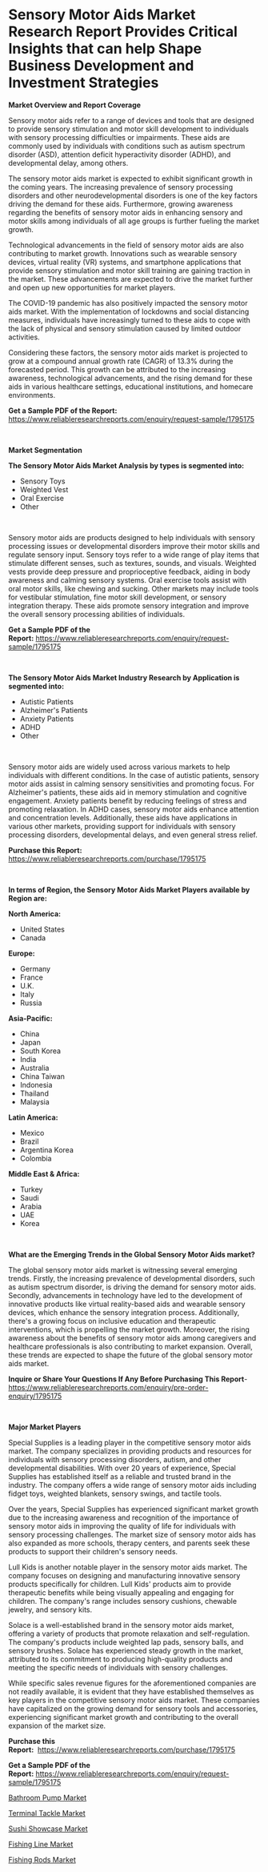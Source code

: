 <p><h1>Sensory Motor Aids Market Research Report Provides Critical Insights that can help Shape Business Development and Investment Strategies</h1></p><p><strong>Market Overview and Report Coverage</strong></p>
<p><p>Sensory motor aids refer to a range of devices and tools that are designed to provide sensory stimulation and motor skill development to individuals with sensory processing difficulties or impairments. These aids are commonly used by individuals with conditions such as autism spectrum disorder (ASD), attention deficit hyperactivity disorder (ADHD), and developmental delay, among others.</p><p>The sensory motor aids market is expected to exhibit significant growth in the coming years. The increasing prevalence of sensory processing disorders and other neurodevelopmental disorders is one of the key factors driving the demand for these aids. Furthermore, growing awareness regarding the benefits of sensory motor aids in enhancing sensory and motor skills among individuals of all age groups is further fueling the market growth.</p><p>Technological advancements in the field of sensory motor aids are also contributing to market growth. Innovations such as wearable sensory devices, virtual reality (VR) systems, and smartphone applications that provide sensory stimulation and motor skill training are gaining traction in the market. These advancements are expected to drive the market further and open up new opportunities for market players.</p><p>The COVID-19 pandemic has also positively impacted the sensory motor aids market. With the implementation of lockdowns and social distancing measures, individuals have increasingly turned to these aids to cope with the lack of physical and sensory stimulation caused by limited outdoor activities.</p><p>Considering these factors, the sensory motor aids market is projected to grow at a compound annual growth rate (CAGR) of 13.3% during the forecasted period. This growth can be attributed to the increasing awareness, technological advancements, and the rising demand for these aids in various healthcare settings, educational institutions, and homecare environments.</p></p>
<p><strong>Get a Sample PDF of the Report:</strong> <a href="https://www.reliableresearchreports.com/enquiry/request-sample/1795175">https://www.reliableresearchreports.com/enquiry/request-sample/1795175</a></p>
<p>&nbsp;</p>
<p><strong>Market Segmentation</strong></p>
<p><strong>The Sensory Motor Aids Market Analysis by types is segmented into:</strong></p>
<p><ul><li>Sensory Toys</li><li>Weighted Vest</li><li>Oral Exercise</li><li>Other</li></ul></p>
<p>&nbsp;</p>
<p><p>Sensory motor aids are products designed to help individuals with sensory processing issues or developmental disorders improve their motor skills and regulate sensory input. Sensory toys refer to a wide range of play items that stimulate different senses, such as textures, sounds, and visuals. Weighted vests provide deep pressure and proprioceptive feedback, aiding in body awareness and calming sensory systems. Oral exercise tools assist with oral motor skills, like chewing and sucking. Other markets may include tools for vestibular stimulation, fine motor skill development, or sensory integration therapy. These aids promote sensory integration and improve the overall sensory processing abilities of individuals.</p></p>
<p><strong>Get a Sample PDF of the Report:</strong>&nbsp;<a href="https://www.reliableresearchreports.com/enquiry/request-sample/1795175">https://www.reliableresearchreports.com/enquiry/request-sample/1795175</a></p>
<p>&nbsp;</p>
<p><strong>The Sensory Motor Aids Market Industry Research by Application is segmented into:</strong></p>
<p><ul><li>Autistic Patients</li><li>Alzheimer's Patients</li><li>Anxiety Patients</li><li>ADHD</li><li>Other</li></ul></p>
<p>&nbsp;</p>
<p><p>Sensory motor aids are widely used across various markets to help individuals with different conditions. In the case of autistic patients, sensory motor aids assist in calming sensory sensitivities and promoting focus. For Alzheimer's patients, these aids aid in memory stimulation and cognitive engagement. Anxiety patients benefit by reducing feelings of stress and promoting relaxation. In ADHD cases, sensory motor aids enhance attention and concentration levels. Additionally, these aids have applications in various other markets, providing support for individuals with sensory processing disorders, developmental delays, and even general stress relief.</p></p>
<p><strong>Purchase this Report:</strong>&nbsp; <a href="https://www.reliableresearchreports.com/purchase/1795175">https://www.reliableresearchreports.com/purchase/1795175</a></p>
<p>&nbsp;</p>
<p><strong>In terms of Region, the Sensory Motor Aids Market Players available by Region are:</strong></p>
<p>
    <p> <strong> North America: </strong>
        <ul>
            <li>United States</li>
            <li>Canada</li>
        </ul>
        </p> 
    <p> <strong> Europe: </strong>
        <ul>
            <li>Germany</li>
            <li>France</li>
            <li>U.K.</li>
            <li>Italy</li>
            <li>Russia</li>
        </ul>
        </p> 
    <p> <strong> Asia-Pacific: </strong>
        <ul>
            <li>China</li>
            <li>Japan</li>
            <li>South Korea</li>
            <li>India</li>
            <li>Australia</li>
            <li>China Taiwan</li>
            <li>Indonesia</li>
            <li>Thailand</li>
            <li>Malaysia</li>
        </ul>
        </p> 
    <p> <strong> Latin America: </strong>
        <ul>
            <li>Mexico</li>
            <li>Brazil</li>
            <li>Argentina Korea</li>
            <li>Colombia</li>
        </ul>
        </p> 
    <p> <strong> Middle East & Africa: </strong>
        <ul>
            <li>Turkey</li>
            <li>Saudi</li>
            <li>Arabia</li>
            <li>UAE</li>
            <li>Korea</li>
        </ul>
    </p>
    </p>
<p>&nbsp;</p>
<p><strong>What are the Emerging Trends in the Global Sensory Motor Aids market?</strong></p>
<p><p>The global sensory motor aids market is witnessing several emerging trends. Firstly, the increasing prevalence of developmental disorders, such as autism spectrum disorder, is driving the demand for sensory motor aids. Secondly, advancements in technology have led to the development of innovative products like virtual reality-based aids and wearable sensory devices, which enhance the sensory integration process. Additionally, there's a growing focus on inclusive education and therapeutic interventions, which is propelling the market growth. Moreover, the rising awareness about the benefits of sensory motor aids among caregivers and healthcare professionals is also contributing to market expansion. Overall, these trends are expected to shape the future of the global sensory motor aids market.</p></p>
<p><strong>Inquire or Share Your Questions If Any Before Purchasing This Report</strong>- <a href="https://www.reliableresearchreports.com/enquiry/pre-order-enquiry/1795175">https://www.reliableresearchreports.com/enquiry/pre-order-enquiry/1795175</a></p>
<p>&nbsp;</p>
<p><strong>Major Market Players</strong></p>
<p><p>Special Supplies is a leading player in the competitive sensory motor aids market. The company specializes in providing products and resources for individuals with sensory processing disorders, autism, and other developmental disabilities. With over 20 years of experience, Special Supplies has established itself as a reliable and trusted brand in the industry. The company offers a wide range of sensory motor aids including fidget toys, weighted blankets, sensory swings, and tactile tools.</p><p>Over the years, Special Supplies has experienced significant market growth due to the increasing awareness and recognition of the importance of sensory motor aids in improving the quality of life for individuals with sensory processing challenges. The market size of sensory motor aids has also expanded as more schools, therapy centers, and parents seek these products to support their children's sensory needs.</p><p>Lull Kids is another notable player in the sensory motor aids market. The company focuses on designing and manufacturing innovative sensory products specifically for children. Lull Kids' products aim to provide therapeutic benefits while being visually appealing and engaging for children. The company's range includes sensory cushions, chewable jewelry, and sensory kits.</p><p>Solace is a well-established brand in the sensory motor aids market, offering a variety of products that promote relaxation and self-regulation. The company's products include weighted lap pads, sensory balls, and sensory brushes. Solace has experienced steady growth in the market, attributed to its commitment to producing high-quality products and meeting the specific needs of individuals with sensory challenges.</p><p>While specific sales revenue figures for the aforementioned companies are not readily available, it is evident that they have established themselves as key players in the competitive sensory motor aids market. These companies have capitalized on the growing demand for sensory tools and accessories, experiencing significant market growth and contributing to the overall expansion of the market size.</p></p>
<p><strong>Purchase this Report:</strong>&nbsp;&nbsp;<a href="https://www.reliableresearchreports.com/purchase/1795175">https://www.reliableresearchreports.com/purchase/1795175</a></p>
<p></p>
<p><strong>Get a Sample PDF of the Report:</strong>&nbsp;<a href="https://www.reliableresearchreports.com/enquiry/request-sample/1795175">https://www.reliableresearchreports.com/enquiry/request-sample/1795175</a></p>
<p><p><a href="https://github.com/aasishrp01/Market-Research-Report-List-2/blob/main/bathroom-pump-market.md">Bathroom Pump Market</a></p><p><a href="https://github.com/gaydyna/Market-Research-Report-List-1/blob/main/terminal-tackle-market.md">Terminal Tackle Market</a></p><p><a href="https://github.com/Paul14Anderson63/Market-Research-Report-List-1/blob/main/sushi-showcase-market.md">Sushi Showcase Market</a></p><p><a href="https://github.com/dringals/Market-Research-Report-List-1/blob/main/fishing-line-market.md">Fishing Line Market</a></p><p><a href="https://github.com/tamvrosiya/Market-Research-Report-List-1/blob/main/fishing-rods-market.md">Fishing Rods Market</a></p></p>